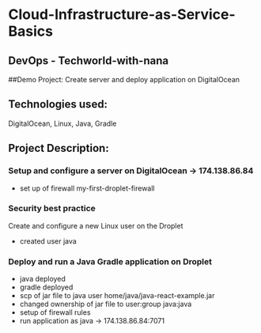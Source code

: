 # Cloud-Infrastructure-as-Service-Basics
## DevOps - Techworld-with-nana

##Demo Project:
Create server and deploy application on DigitalOcean

## Technologies used: 
 DigitalOcean, Linux, Java, Gradle

## Project Description:
 ### Setup and configure a server on DigitalOcean -> 174.138.86.84
 - set up of firewall my-first-droplet-firewall

 ### Security best practice
 Create and configure a new Linux user on the Droplet
  - created user java
 
 ### Deploy and run a Java Gradle application on Droplet 
 - java deployed
 - gradle deployed
 - scp of jar file to java user home/java/java-react-example.jar
 - changed ownership of jar file to user:group java:java
 - setup of firewall rules
 - run application as java
 -> 174.138.86.84:7071
